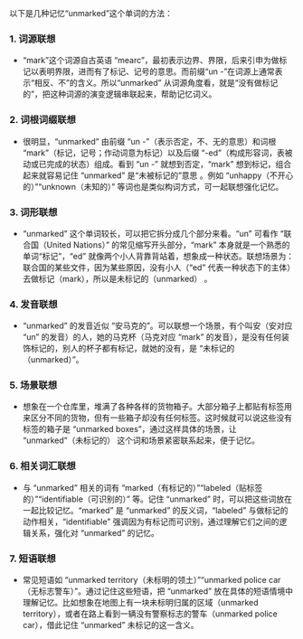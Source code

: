 以下是几种记忆“unmarked”这个单词的方法：

### 1. 词源联想
 - “mark”这个词源自古英语 “mearc”，最初表示边界、界限，后来引申为做标记以表明界限，进而有了标记、记号的意思。而前缀“un -”在词源上通常表示“相反、不”的含义。所以“unmarked” 从词源角度看，就是“没有做标记的”，把这种词源的演变逻辑串联起来，帮助记忆词义。

### 2. 词根词缀联想
 - 很明显，“unmarked” 由前缀 “un -”（表示否定，不、无的意思）和词根 “mark”（标记，记号；作动词意为标记）以及后缀 “-ed”（构成形容词，表被动或已完成的状态）组成。看到 “un -” 就想到否定，“mark” 想到标记，组合起来就容易记住 “unmarked” 是“未被标记的”意思 。例如 “unhappy（不开心的）”“unknown（未知的）” 等词也是类似构词方式，可一起联想强化记忆。

### 3. 词形联想
 - “unmarked” 这个单词较长，可以把它拆分成几个部分来看。“un” 可看作 “联合国（United Nations）” 的常见缩写开头部分，“mark” 本身就是一个熟悉的单词“标记”，“ed” 就像两个小人背靠背站着，想象成一种状态。联想场景为：联合国的某些文件，因为某些原因，没有小人（“ed” 代表一种状态下的主体）去做标记（mark），所以是未标记的（unmarked） 。

### 4. 发音联想
 - “unmarked” 的发音近似 “安马克的”。可以联想一个场景，有个叫安（安对应 “un” 的发音）的人，她的马克杯（马克对应 “mark” 的发音），是没有任何装饰标记的，别人的杯子都有标记，就她的没有，是 “未标记的（unmarked）”。

### 5. 场景联想
 - 想象在一个仓库里，堆满了各种各样的货物箱子。大部分箱子上都贴有标签用来区分不同的货物，但有一些箱子却没有任何标签。这时候就可以说这些没有标签的箱子是 “unmarked boxes”，通过这样具体的场景，让 “unmarked”（未标记的） 这个词和场景紧密联系起来，便于记忆。

### 6. 相关词汇联想
 - 与 “unmarked” 相关的词有 “marked（有标记的）”“labeled（贴标签的）”“identifiable（可识别的）” 等。记住 “unmarked” 时，可以把这些词放在一起比较记忆。“marked” 是 “unmarked” 的反义词，“labeled” 与做标记的动作相关，“identifiable” 强调因为有标记而可识别，通过理解它们之间的逻辑关系，强化对 “unmarked” 的记忆。

### 7. 短语联想
 - 常见短语如 “unmarked territory（未标明的领土）”“unmarked police car（无标志警车）”。通过记住这些短语，把 “unmarked” 放在具体的短语情境中理解记忆。比如想象在地图上有一块未标明归属的区域（unmarked territory），或者在路上看到一辆没有警察标志的警车（unmarked police car），借此记住 “unmarked” 未标记的这一含义。 